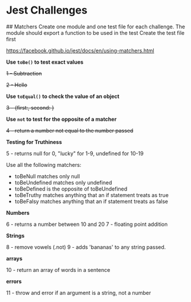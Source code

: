 # Jest Challenges

## Matchers
Create one module and one test file for each challenge.
The module should export a function to be used in the test
Create the test file first

https://facebook.github.io/jest/docs/en/using-matchers.html

**Use ```toBe()``` to test exact values**

~~1 - Subtraction~~

~~2 - Hello <name>~~

**Use ```toEqual()``` to check the value of an object**

~~3 - {first:<first>, second: <second>}~~

**Use ```not``` to test for the opposite of a matcher**

~~4 - return a number not equal to the number passed~~

**Testing for Truthiness**

5 - returns null for 0, "lucky" for 1-9, undefined for 10-19

Use all the following matchers:
* toBeNull matches only null
* toBeUndefined matches only undefined
* toBeDefined is the opposite of toBeUndefined
* toBeTruthy matches anything that an if statement treats as true
* toBeFalsy matches anything that an if statement treats as false

**Numbers**

6 - returns a number between 10 and 20
7 - floating point addition

**Strings**

8 - remove vowels (.not)
9 - adds 'bananas' to any string passed.

**arrays**

10 - return an array of words in a sentence

**errors**

11 - throw and error if an argument is a string, not a number
